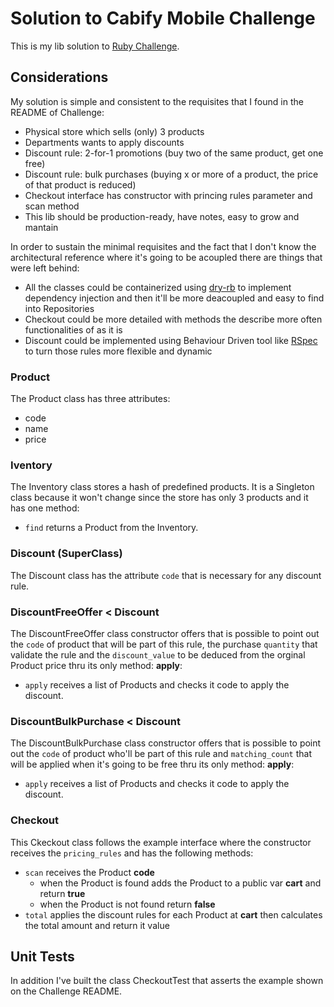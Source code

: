 # Solution to Cabify Mobile Challenge

This is my lib solution to [Ruby Challenge](https://github.com/cabify/rubyChallenge).

## Considerations

My solution is simple and consistent to the requisites that I found in the README of Challenge:

* Physical store which sells (only) 3 products
* Departments wants to apply discounts
* Discount rule: 2-for-1 promotions (buy two of the same product, get one free)
* Discount rule: bulk purchases (buying x or more of a product, the price of that product is reduced)
* Checkout interface has constructor with princing rules parameter and scan method
* This lib should be production-ready, have notes, easy to grow and mantain

In order to sustain the minimal requisites and the fact that I don't know the architectural reference where it's going to be acoupled there are things that were left behind:
* All the classes could be containerized using [dry-rb](https://github.com/dry-rb) to implement dependency injection and then it'll be more deacoupled and easy to find into Repositories
* Checkout could be more detailed with methods the describe more often functionalities of as it is
* Discount could be implemented using Behaviour Driven tool like [RSpec](http://rspec.info/) to turn those rules more flexible and dynamic

### Product

The Product class has three attributes:

* code
* name
* price

### Iventory

The Inventory class stores a hash of predefined products. It is a Singleton class because it won't change since the store has only 3 products and it has one method:

* ```find``` returns a Product from the Inventory.

### Discount (SuperClass)

The Discount class has the attribute ```code``` that is necessary for any discount rule.

### DiscountFreeOffer < Discount

The DiscountFreeOffer class constructor offers that is possible to point out the ```code``` of product that will be part of this rule, the purchase ```quantity``` that validate the rule and the ```discount_value``` to be deduced from the orginal Product price thru its only method: **apply**:

* ```apply``` receives a list of Products and checks it code to apply the discount.

### DiscountBulkPurchase < Discount

The DiscountBulkPurchase class constructor offers that is possible to point out the ```code``` of product who'll be part of this rule and ```matching_count``` that will be applied when it's going to be free thru its only method: **apply**:

* ```apply``` receives a list of Products and checks it code to apply the discount.

### Checkout

This Ckeckout class follows the example interface where the constructor receives the ```pricing_rules``` and has the following methods:

* ```scan``` receives the Product **code**
  - when the Product is found adds the Product to a public var **cart** and return **true**
  - when the Product is not found return **false**
* ```total``` applies the discount rules for each Product at **cart** then calculates the total amount and return it value

## Unit Tests

In addition I've built the class CheckoutTest that asserts the example shown on the Challenge README.
